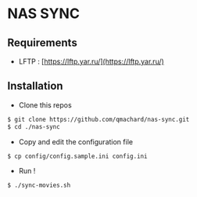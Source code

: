 # NAS SYNC

## Requirements

* LFTP : [https://lftp.yar.ru/](https://lftp.yar.ru/)

## Installation

* Clone this repos

```bash
$ git clone https://github.com/qmachard/nas-sync.git
$ cd ./nas-sync
```

* Copy and edit the configuration file

```bash
$ cp config/config.sample.ini config.ini
```

* Run !

```bash
$ ./sync-movies.sh
```
